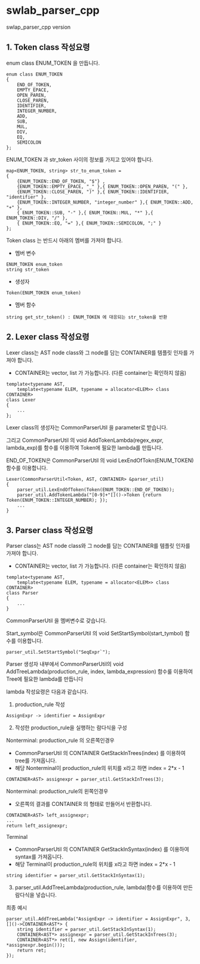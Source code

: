 # swlab_parser_cpp
swlap_parser_cpp version

## 1. Token class 작성요령

enum class ENUM_TOKEN 을 만듭니다.
```
enum class ENUM_TOKEN
{
	END_OF_TOKEN,
	EMPTY_EPACE,
	OPEN_PAREN,
	CLOSE_PAREN,
	IDENTIFIER,
	INTEGER_NUMBER,
	ADD,
	SUB,
	MUL,
	DIV,
	EQ,
	SEMICOLON
};
```

ENUM_TOKEN 과 str_token 사이의 정보를 가지고 있어야 합니다.
```
map<ENUM_TOKEN, string> str_to_enum_token =
{
	{ENUM_TOKEN::END_OF_TOKEN, "$"} ,
	{ENUM_TOKEN::EMPTY_EPACE, "_" },{ ENUM_TOKEN::OPEN_PAREN, "(" },
	{ENUM_TOKEN::CLOSE_PAREN, ")" },{ ENUM_TOKEN::IDENTIFIER, "identifier" },
	{ENUM_TOKEN::INTEGER_NUMBER, "integer_number" },{ ENUM_TOKEN::ADD, "+" },
	{ ENUM_TOKEN::SUB, "-" },{ ENUM_TOKEN::MUL, "*" },{ ENUM_TOKEN::DIV, "/" },
	{ ENUM_TOKEN::EQ, "=" },{ ENUM_TOKEN::SEMICOLON, ";" }
};
```

Token class 는 반드시 아래의 멤버를 가져야 합니다.

- 멤버 변수
```
ENUM_TOKEN enum_token
string str_token
```
- 생성자
```
Token(ENUM_TOKEN enum_token)
```
- 멤버 함수
```
string get_str_token() : ENUM_TOKEN 에 대응되는 str_token을 반환
```

## 2. Lexer class 작성요령

Lexer class는 AST node class와 그 node를 담는 CONTAINER를 템플릿 인자를 가져야 합니다.
- CONTAINER는 vector, list 가 가능합니다. (다른 container는 확인하지 않음)
```
template<typename AST,
	template<typename ELEM, typename = allocator<ELEM>> class CONTAINER>
class Lexer
{
	...
};
```

Lexer class의 생성자는 CommonParserUtil 을 parameter로 받습니다. 

그리고 CommonParserUtil 의 void AddTokenLambda(regex_expr, lambda_exp)를 함수를 이용하여 Token에 필요한 lambda를 만듭니다.

END_OF_TOKEN은 CommonParserUtil 의 void LexEndOfTokn(ENUM_TOKEN) 함수를 이용합니다.
```
Lexer(CommonParserUtil<Token, AST, CONTAINER> &parser_util)
{
	parser_util.LexEndOfToken(Token(ENUM_TOKEN::END_OF_TOKEN));
	parser_util.AddTokenLambda("[0-9]+"[]()->Token {return Token(ENUM_TOKEN::INTEGER_NUMBER); });
	...
}
```

## 3. Parser class 작성요령

Parser class는 AST node class와 그 node를 담는 CONTAINER를 템플릿 인자를 가져야 합니다.
- CONTAINER는 vector, list 가 가능합니다. (다른 container는 확인하지 않음)
```
template<typename AST,
	template<typename ELEM, typename = allocator<ELEM>> class CONTAINER>
class Parser
{
	...
}
```

CommonParserUtil 을 멤버변수로 갖습니다.

Start_symbol은 CommonParserUtil 의 void SetStartSymbol(start_tymbol) 함수를 이용합니다.
```
parser_util.SetStartSymbol("SeqExpr`");
```

Parser 생성자 내부에서 CommonParserUtil의 void AddTreeLambda(production_rule, index, lambda_expression) 함수룰 이용하여 Tree에 필요한 lambda를 만듭니다

lambda 작성요령은 다음과 같습니다.

1) production_rule 작성

```
AssignExpr -> identifier = AssignExpr
```

2) 작성한 production_rule을 실행하는 람다식을 구성

Nonterminal: production_rule 의 오른쪽인경우
- CommonParserUtil 의 CONTAINER<AST> GetStackInTrees(index) 를 이용하여 tree를 가져옵니다.
- 해당 Nonterminal이 production_rule의 위치를 x라고 하면 index = 2*x - 1
	
```	
CONTAINER<AST> assignexpr = parser_util.GetStackInTrees(3);
```

Nonterminal: production_rule의 왼쪽인경우
- 오른쪽의 결과를 CONTAINER<AST> 의 형태로 만들어서 반환합니다.

```
CONTAINER<AST> left_assignexpr;
...
return left_assignexpr;
```

Terminal
- CommonParserUtil 의 CONTAINER<AST> GetStackInSyntax(index) 를 이용하여 syntax를 가져옵니다.
- 해당 Terminal이 production_rule의 위치를 x라고 하면 index = 2*x - 1

```
string identifier = parser_util.GetStackInSyntax(1);
```

3) parser_util.AddTreeLambda(production_rule, lambda)함수를 이용하여 만든 람다식을 넣습니다.

최종 예시

```
parser_util.AddTreeLambda("AssignExpr -> identifier = AssignExpr", 3, []()->CONTAINER<AST*> {
	string identifier = parser_util.GetStackInSyntax(1);
	CONTAINER<AST*> assignexpr = parser_util.GetStackInTrees(3);
	CONTAINER<AST*> ret(1, new Assign(identifier, *assignexpr.begin()));
	return ret;
});
```


